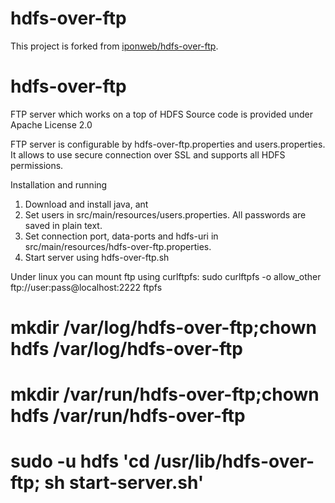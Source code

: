 # hdfs-over-ftp
This project is forked from [iponweb/hdfs-over-ftp](https://github.com/iponweb/hdfs-over-ftp).

hdfs-over-ftp
=============
FTP server which works on a top of HDFS
Source code is provided under Apache License 2.0

FTP server is configurable by hdfs-over-ftp.properties and users.properties. It allows to use secure connection over SSL and supports all HDFS permissions.

Installation and running
1. Download and install java, ant
2. Set users in src/main/resources/users.properties. All passwords are saved in plain text.
3. Set connection port, data-ports and hdfs-uri in src/main/resources/hdfs-over-ftp.properties.
4. Start server using hdfs-over-ftp.sh

Under linux you can mount ftp using curlftpfs:
sudo curlftpfs  -o allow_other ftp://user:pass@localhost:2222 ftpfs


# mkdir /var/log/hdfs-over-ftp;chown hdfs /var/log/hdfs-over-ftp
# mkdir /var/run/hdfs-over-ftp;chown hdfs /var/run/hdfs-over-ftp
# sudo -u hdfs 'cd /usr/lib/hdfs-over-ftp; sh start-server.sh'
